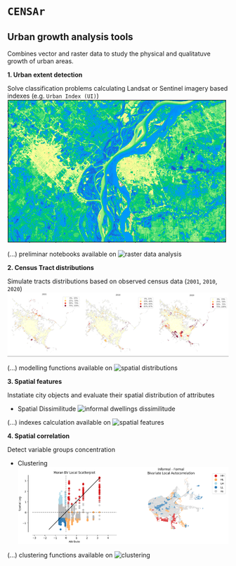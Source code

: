 # `CENSAr` 
## Urban growth analysis tools

Combines vector and raster data to study the physical and qualitatuve growth of urban areas. 

**1. Urban extent detection**

Solve classification problems calculating Landsat or Sentinel imagery based indexes (e.g. `Urban Index (UI)`) 
![Distribution of informal dwellings by census radius](CENSAr/img/urban_extent_detection.png)

(...) preliminar notebooks available on ![raster data analysis](https://github.com/CEEU-lab/CENSAr/tree/develop/CENSAr/raster_data_analysis)

**2. Census Tract distributions**

Simulate tracts distributions based on observed census data (`2001`, `2010`, `2020`)
![Distribution of informal dwellings by census radius](CENSAr/img/informal_tracts_forecasting_2020.png)

(...) modelling functions available on ![spatial distributions](https://github.com/CEEU-lab/CENSAr/tree/develop/CENSAr/spatial_distributions)


**3. Spatial features**

Instatiate city objects and evaluate their spatial distribution of attributes

* Spatial Dissimilitude
![informal dwellings dissimilitude](CENSAr/img/spatial_dissim.png)

(...) indexes calculation available on ![spatial features](https://github.com/CEEU-lab/CENSAr/tree/develop/CENSAr/spatial_features)

**4. Spatial correlation**

Detect variable groups concentration

* Clustering
![informal dwellings spatial correlation](CENSAr/img/spatial_correlation.png)

(...) clustering functions available on ![clustering](https://github.com/CEEU-lab/CENSAr/tree/develop/CENSAr/clustering) 
